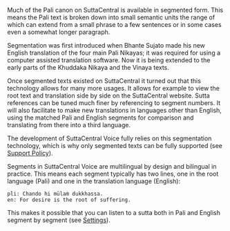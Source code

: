 Much of the Pali canon on SuttaCentral is available in segmented form. This means the Pali text is broken down into small semantic units the range of which can extend from a small phrase to a few sentences or in some cases even a somewhat longer paragraph.

Segmentation was first introduced when Bhante Sujato made his new English translation of the four main Pali Nikayas; it was required for using a computer assisted translation software. Now it is being extended to the early parts of the Khuddaka Nikaya and the Vinaya texts.

Once segmented texts existed on SuttaCentral it turned out that this technology allows for many more usages. It allows for example to view the root text and translation side by side on the SuttaCentral website. Sutta references can be tuned much finer by referencing to segment numbers. It will also facilitate to make new translations in languages other than English, using the matched Pali and English segments for comparison and translating from there into a third language.

The development of SuttaCentral Voice fully relies on this segmentation technology, which is why only segmented texts can be fully supported (see [Support Policy](/sc-voice/en/Support-Policy)).

Segments in SuttaCentral Voice are multilingual by design and bilingual in practice. This means each segment typically has two lines, one in the root language (Pali) and one in the translation language (English):

```
pli: Chando hi mūlaṁ dukkhassa.
en: For desire is the root of suffering.
```
This makes it possible that you can listen to a sutta both in Pali and English segment by segment (see [Settings](/sc-voice/en/Settings)).
